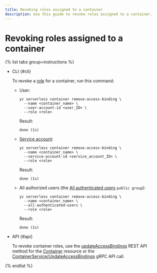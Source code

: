 ```yaml
---
title: Revoking roles assigned to a container
description: Use this guide to revoke roles assigned to a container.
---
```


# Revoking roles assigned to a container

{% list tabs group=instructions %}

- CLI {#cli}

   To revoke a [role](../security/index.md) for a container, run this command:

   * User:
      ```
      yc serverless container remove-access-binding \
        --name <container_name> \
        --user-account-id <user_ID> \
        --role <role>
      ```
      Result:
      ```
      done (1s)
      ```
   * [Service account](../../iam/concepts/users/service-accounts.md):
      ```
      yc serverless container remove-access-binding \
        --name <container_name> \
        --service-account-id <service_account_ID> \
        --role <role>
      ```
      Result:
      ```
      done (1s)
      ```
   * All authorized users (the [All authenticated users](../../iam/concepts/access-control/public-group.md) `public group`):
      ```
      yc serverless container remove-access-binding \
        --name <container_name> \
        --all-authenticated-users \
        --role <role>
      ```
      Result:
      ```
      done (1s)
      ```

- API {#api}

   To revoke container roles, use the [updateAccessBindings](../containers/api-ref/Container/updateAccessBindings.md) REST API method for the [Container](../containers/api-ref/Container/index.md) resource or the [ContainerService/UpdateAccessBindings](../containers/api-ref/grpc/Container/updateAccessBindings.md) gRPC API call.

{% endlist %}